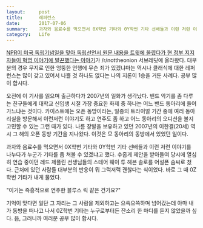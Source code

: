 ```yaml
---
layout:     post
title:      레퍼런스
date:       2017-07-06
summary:    과자와 음료수를 먹으면서 0X학번 기타와 0Y학번 기타 선배들과 이런 저런 이야기를 나누다가 누군가 기타를 좀 쳐볼 수 있겠냐고 했다. 수줍게 제안을 받아들여 당시에 열심히 연습 중이던 레드 제플린 선생님들의 스테어 웨이 투 헤븐 솔로를 어설픈 솜씨로 쳤다. 근처에 있던 사람들 대부분의 반응이 뭐 그럭저럭 괜찮다는 식이었다. 바로 그 때 0Z학번 기타가 내게 물었다.
category:   Life
---
```


[NPR이 미국 독립기념일을 맞아 독립선언서 원문 내용을 트윗에 올렸다가 현 정부 지지자들이 혁명 이야기에 발끈했다는 이야기](http://www.kansascity.com/news/nation-world/article159682299.html)가 /r/nottheonion 서브레딧에 올라왔다.
대부분의 경우 무지로 인한 엉뚱한 언행에 무슨 죄가 있겠냐마는 역시나 클래식에 대한 레퍼런스는 많이 갖고 있어서 나쁠 것 하나도 없다는 나의 지론이 1승을 거둔 사례다.
공부 많이 합시다.

오전에 이 기사를 읽으며 출근하다가 2007년의 일화가 생각났다.
밴드 악기를 좀 다루는 친구들에게 대학교 신입생 시절 가장 중요한 화제 중 하나는 어느 밴드 동아리에 들어가느냐는 것이다.
카이스트에는 오픈 동방이라는, 일종의 트라이얼 기간 중에 여러 동아리실을 방문해서 이런저런 이야기도 하고 연주도 좀 하고 어느 동아리의 오디션을 볼지 고민할 수 있는 그런 때가 있다.
나름 장발을 보유하고 있던 2007년의 이한결(20세) 역시 그 해의 오픈 동방 기간을 지나왔다.
이것은 모 동아리의 동방에서 있었던 일이다.

과자와 음료수를 먹으면서 0X학번 기타와 0Y학번 기타 선배들과 이런 저런 이야기를 나누다가 누군가 기타를 좀 쳐볼 수 있겠냐고 했다.
수줍게 제안을 받아들여 당시에 열심히 연습 중이던 레드 제플린 선생님들의 스테어 웨이 투 헤븐 솔로를 어설픈 솜씨로 쳤다.
근처에 있던 사람들 대부분의 반응이 뭐 그럭저럭 괜찮다는 식이었다.
바로 그 때 0Z학번 기타가 내게 물었다.

"이거는 즉흥적으로 연주한 블루스 릭 같은 건가요?"

기억이 맞다면 일단 그 자리는 그 사람을 제외하고는 으쓱으쓱하며 넘어갔는데 아마 내가 동방을 떠나고 나서 0Z학번 기타는 누구로부터든 잔소리 한 마디를 듣지 않았을까 싶다.
음, 그러니까 여러분 공부 많이 합시다.
